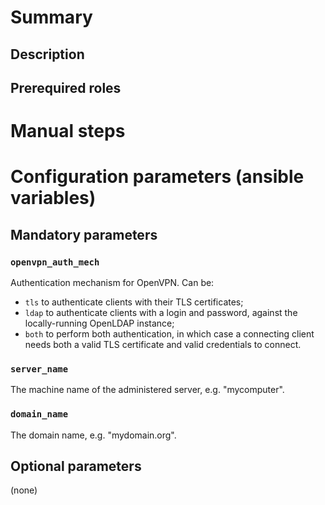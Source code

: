 # Summary

## Description

## Prerequired roles

# Manual steps

# Configuration parameters (ansible variables)

## Mandatory parameters

### `openvpn_auth_mech`

Authentication mechanism for OpenVPN. Can be:

- `tls` to authenticate clients with their TLS certificates;
- `ldap` to authenticate clients with a login and password, against the
  locally-running OpenLDAP instance;
- `both` to perform both authentication, in which case a connecting client needs
  both a valid TLS certificate and valid credentials to connect.

### `server_name`

The machine name of the administered server, e.g. "mycomputer".

### `domain_name`

The domain name, e.g. "mydomain.org".

## Optional parameters

(none)
